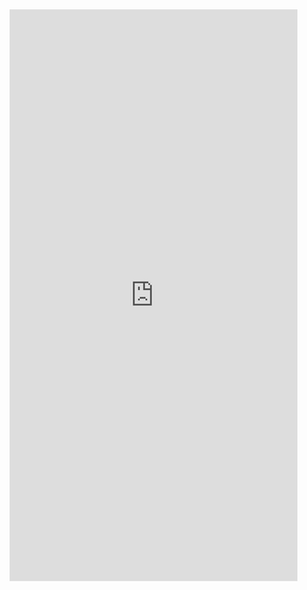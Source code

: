 <iframe frameborder="0" style="width:100%;height:1000px;" src="https://viewer.diagrams.net/?highlight=0000ff&edit=_blank&layers=1&nav=1&page-id=gN9qRRqJN8yF3APNUW8B&title=ML%20with%20Graphs.drawio#Uhttps%3A%2F%2Fdrive.google.com%2Fuc%3Fid%3D1gMXDAVXxCr9Gq1O3796eqteI02Si88Qz%26export%3Ddownload"></iframe>